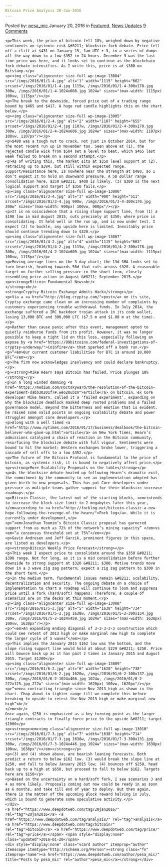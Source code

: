 ```yaml
---
Bitcoin Price Analysis 20-Jan-2016
---
```

<article class="post-listing post-13003 post type-post status-publish format-standard has-post-thumbnail hentry  tag-20jan2016 tag-analysis tag-bitcoin tag-price">
    <div class="post-inner">
        <span>Posted by: <a href="https://www.deepdotweb.com/author/pesa_mic/" title="">pesa_mic </a></span>
    <span>January 20, 2016</span>
    <span>in <a href="https://www.deepdotweb.com/category/deepdot-news/" rel="category tag">Featured</a>, <a href="https://www.deepdotweb.com/category/news-updates/" rel="category tag">News Updates</a></span>
    <span><a href="https://www.deepdotweb.com/2016/01/20/bitcoin-price-analysis-20-jan-2016/#comments">9 Comments</a></span>
    </p>
    <div class="clear"></div>
    
    <p>This week, the price of bitcoin fell 18%, weighed down by negative sentiments on systemic risk &#8211; blocksize fork debate. Price fell off a cliff at $431 on January 15, 1am UTC + 3, in a series of dumps all the way down to a low $352 in 24 hours. December 3 was the last time price was here, and it looks set to continue as the blockchain fork debate intensifies. As I write this, price is at $380 on Bitstamp.</p>
    <p><img class="aligncenter size-full wp-image-13004" src="/imgs/2016/01/1-4.jpg" alt="1" width="1115" height="662" srcset="/imgs/2016/01/1-4.jpg 1115w, /imgs/2016/01/1-4-300x178.jpg 300w, /imgs/2016/01/1-4-1024x608.jpg 1024w" sizes="(max-width: 1115px) 100vw, 1115px"/></p>
    <p>The break to the downside, forced price out of a trading range bound by $465 and $417. A huge red candle highlights this on the chart below.</p>
    <p><img class="aligncenter size-full wp-image-13005" src="/imgs/2016/01/2-4.jpg" alt="2" width="1107" height="655" srcset="/imgs/2016/01/2-4.jpg 1107w, /imgs/2016/01/2-4-300x178.jpg 300w, /imgs/2016/01/2-4-1024x606.jpg 1024w" sizes="(max-width: 1107px) 100vw, 1107px"/></p>
    <p>$480 was a tough nut to crack, not just in October 2014, but for the most recent run up in November too. Seen above at (1), the rejected candle wick from $504 set a level to beat, which $465 last week failed to break on a second attempt.</p>
    <p>As of writing this, the market sits at $350 level support at (2), retracing up to $384, but still within expected range. Support/Resistance here, is nowhere near the strength at $480, so I don’t expect it to hold on downward pressure. A 50 dollar range consolidation here, $350 &#8211; $400 is likely. (3) $300 is the next logical support and target if $350 fails.</p>
    <p><img class="aligncenter size-full wp-image-13006" src="/imgs/2016/01/3-4.jpg" alt="3" width="900" height="511" srcset="/imgs/2016/01/3-4.jpg 900w, /imgs/2016/01/3-4-300x170.jpg 300w" sizes="(max-width: 900px) 100vw, 900px"/></p>
    <p>It is no coincidence that a rising slope support line, from (1) a $198 low in mid August 2015, cuts precisely at $350; where price is consolidating. It held well in the run up, and is now under test. I expect (2) to buckle, any upside here is limited. Inevitably price should continue trending down to $320.</p>
    <p><img class="aligncenter size-full wp-image-13007" src="/imgs/2016/01/4-2.jpg" alt="4" width="1115" height="663" srcset="/imgs/2016/01/4-2.jpg 1115w, /imgs/2016/01/4-2-300x178.jpg 300w, /imgs/2016/01/4-2-1024x609.jpg 1024w" sizes="(max-width: 1115px) 100vw, 1115px"/></p>
    <p>Moving average lines on the 3 day chart; the 13d SMA looks set to turn bearish, heading towards 50d that cuts across $320. A reasonable target on further selling pressure in the short term, closely resembling price action in August &#8211; September 2015.</p>
    <p><strong>Bitcoin Fundamental News<br/>
    </strong><br/>
    <strong>Cryptsy Bitcoin Exchange Admits Hack</strong></p>
    <p>Via a <a href="http://blog.cryptsy.com/">post</a> on its site, Cryptsy exchange came clean on an increasing number of complaints by customers experiencing trouble withdrawal funds. In July 2014, the exchange suffered a IRC backdoor trojan attack in its code wallet, losing 13,000 BTC and 300,000 LTC ($7.5 m and $1.08 m at the time).</p>
    <p>Rather than cause panic after this event, management opted to quietly reimburse funds from its profit. However, it was no longer possible to keep a tight lid on this loss, especially following an expose by <a href="https://99bitcoins.com/federal-investigations-of-cryptsy-underway/">Coinfire</a> that sparked off a bank run.</p>
    <p>“<em>Our current customer liabilities for BTC is around 10,000 BTC”</em></p>
    <p>The firm now acknowledges insolvency and could declare bankruptcy.</p>
    <p><strong>Mike Hearn says Bitcoin has failed, Price plunges 18%</strong></p>
    <p>In a long winded damning <a href="https://medium.com/@octskyward/the-resolution-of-the-bitcoin-experiment-dabb30201f7#.weo20ubzm">article</a> on bitcoin, ex Core developer Mike hearn, called it a ‘failed experiment’, expanding on why the blocksize deadlock masked deep rooted problems and a failed governance model. Beyond the bitterness and emotion that is evident, he raised some valid points on ongoing scalability debate and power struggles amongst core developers.</p>
    <p>Along with a well timed <a href="http://www.nytimes.com/2016/01/17/business/dealbook/the-bitcoin-believer-who-gave-up.html">article</a> on New York Times, Hearn’s admissions catalyzed a chain of reaction in the Bitcoin community, resurfacing the blocksize debate with full vigour. Sentiments were bound to hit the market; Western exchanges broke lower, triggering a cascade of sell offs to a low $352.</p>
    <p>The future of the Bitcoin Protocol is fundamental to the price of bitcoin, as systemic risk, it is bound to negatively affect price.</p>
    <p><strong>More Scalability Proposals on the table</strong></p>
    <p>As the blocksize debate heated up following Hearn’s dramatic exit, the commitment by the community to see an implementation adopted has given birth to new proposals. This has put Core developers under pressure as multiple teams gather support for their blocksize increase roadmaps.</p>
    <p>Bitcoin Classic, the latest out of the starting blocks, <em>intends to increase the block-size limit to 2 megabytes later this year, </em>according to <a href="http://forklog.net/bitcoin-classic-a-new-hope-following-the-revenge-of-the-hearn/">Fork log</a>. While it is currently under development,</p>
    <p>“<em>Jonathan Toomim’s Bitcoin Classic proposal has garnered support from as much as 72% of the network’s mining capacity” </em>vs <em>“a consensus threshold set at 75%”</em></p>
    <p>Gavin Andresen and Jeff Garzik, prominent figures in this space, are listed as developers.</p>
    <p><strong>Bitcoin Weekly Price Forecast</strong></p>
    <p>This week I expect price to consolidate around the $350 &#8211; $390 range. Not for long, as it is a mid consolidation before further downside to strong support at $320 &#8211; $300. Motive trends move down in a 3 wave zig zag pattern; expect a zig zag pattern to $300 in the short term.</p>
    <p>In the medium term, fundamental issues remain &#8211; scalability, decentralization and security. The ongoing debate on a choice of implementation to chart a roadmap will continue to loom and suppress price until a fork (hard/soft) happens. Therefore, a couple of scenarios are on the decks at this moment.</p>
    <p><img class="aligncenter size-full wp-image-13008" src="/imgs/2016/01/5-2.jpg" alt="5" width="1638" height="734" srcset="/imgs/2016/01/5-2.jpg 1638w, /imgs/2016/01/5-2-300x134.jpg 300w, /imgs/2016/01/5-2-1024x459.jpg 1024w" sizes="(max-width: 1638px) 100vw, 1638px"/></p>
    <p>“<em>An expanding ending diagonal of 3-3-3-3-3 construction which could see retest of 2013 high or make marginal new high to complete the larger cycle of 5 waves”</em></p>
    <p>This implies the January 2015 $162 low was the bottom, and the slope rising support line would hold at about $229 &#8211; $250. Price will bounce back up as it has past 2 times in January 2015 and August 2015. Target $1200</p>
    <p><img class="aligncenter size-full wp-image-13009" src="/imgs/2016/01/6-2.jpg" alt="6" width="1620" height="738" srcset="/imgs/2016/01/6-2.jpg 1620w, /imgs/2016/01/6-2-300x137.jpg 300w, /imgs/2016/01/6-2-1024x466.jpg 1024w, /imgs/2016/01/6-2-272x125.jpg 272w" sizes="(max-width: 1620px) 100vw, 1620px"/></p>
    <p>“<em>a contracting triangle since Nov 2013 high as shown in the chart. Chop about in tighter range till we complete this before breaking to upside to retest the Nov 2013 high or make marginal new high”<br/>
    </em><br/>
    Once again, $250 is emphasized as a key turning point as the larger triangle contracts to finally force price to the upside &#8211; target $1000</p>
    <p><strong><em><img class="aligncenter size-full wp-image-13010" src="/imgs/2016/01/7-3.jpg" alt="7" width="1638" height="714" srcset="/imgs/2016/01/7-3.jpg 1638w, /imgs/2016/01/7-3-300x131.jpg 300w, /imgs/2016/01/7-3-1024x446.jpg 1024w" sizes="(max-width: 1638px) 100vw, 1638px"/></em></strong></p>
    <p>(3) and (4) shown above, are bearish leaning forecasts. Both predict a return to below $162 low. (3) would break the slope line at $250, and fall to below January 2015 low; (4) bounces off $250, head back up to a high at $650, but proceed to fall to below $162. Targets here are $150</p>
    <p>Based on the uncertainty on a hard/soft fork, I see scenarios 3 and 4 as more likely. Proposals coming out now could be ready in as soon as 6 months, and take till end of year to deploy. But then again, there is the matter of the upcoming Block reward halving in July, which is bound to generate some speculative activity.</p>
    </div>
    <a href="https://www.deepdotweb.com/tag/20jan2016/" rel="tag">20jan2016</a> <a href="https://www.deepdotweb.com/tag/analysis/" rel="tag">analysis</a> <a href="https://www.deepdotweb.com/tag/bitcoin/" rel="tag">bitcoin</a> <a href="https://www.deepdotweb.com/tag/price/" rel="tag">price</a></span> <span style="display:none" class="updated">2016-01-20</span>
    <div style="display:none" class="vcard author" itemprop="author" itemscope itemtype="http://schema.org/Person"><strong class="fn" itemprop="name"><a href="https://www.deepdotweb.com/author/pesa_mic/" title="Posts by pesa_mic" rel="author">pesa_mic</a></strong></div>
    
